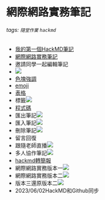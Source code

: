 # 網際網路實務筆記
###### tags: `隨堂作業` `hackmd`
- [我的第一個HackMD筆記](/@tan930324/Bfmmt9z7Q5Co0jfBiX2f7w)
- [網際網路實務筆記](/@tan930324/UzQ6dCKFTgqYeefn4eG-TA)
- 邀請同學一起編輯筆記
- ![](https://i.imgur.com/D2FnD6H.png)
- [色塊強調](/@tan930324/HIW4mIYTR6iVPNaob2Y-hA)
- [emoji](/@tan930324/hyTJpklyS12ijE_z76KmNg)
- [表格](/@tan930324/5Hm1UrMjQgKbY2d_zpSSzg)
- 標籤![](https://i.imgur.com/5ocUrku.png)
- [程式碼](/@tan930324/7OCc8O8PTUCazAL82epy3A)
- 匯出筆記![](https://i.imgur.com/CWcrLsu.png)
- 匯入筆記![](https://i.imgur.com/o9vFuwa.png)
- 刪除筆記![](https://i.imgur.com/1ruex1Q.png)
- 留言回復
- 跟隨老師直播![](https://i.imgur.com/PRfWJ5V.png)
- 多人協作筆記![](https://i.imgur.com/MwczM5V.png)
- [hackmd轉簡報](/@tan930324/SymVDGfEh)
- 網際網路實務版本一![](https://hackmd.io/_uploads/ByvUpnXH2.png)
- 網際網路實務版本二![](https://hackmd.io/_uploads/H1TsraXr2.png)
- 版本三還原版本二![](https://hackmd.io/_uploads/rkmSU6mBh.png)
- 2023/06/02HackMD和Github同步













